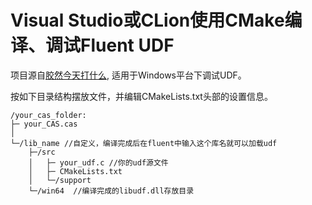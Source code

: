 # Visual Studio或CLion使用CMake编译、调试Fluent UDF

项目源自[胶然今天打什么](https://zhuanlan.zhihu.com/p/492619039), 适用于Windows平台下调试UDF。



按如下目录结构摆放文件，并编辑CMakeLists.txt头部的设置信息。

```
/your_cas_folder:
├─ your_CAS.cas
│
└─/lib_name //自定义，编译完成后在fluent中输入这个库名就可以加载udf
    ├─/src
    │   ├─ your_udf.c //你的udf源文件
    │   ├─ CMakeLists.txt
    │   └─/support
    └─/win64  //编译完成的libudf.dll存放目录
```

